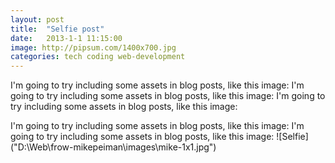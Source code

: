 ```yaml
---
layout: post
title:  "Selfie post"
date:   2013-1-1 11:15:00
image: http://pipsum.com/1400x700.jpg
categories: tech coding web-development
---
```


<p class="lead-paragraph"><span class="dropcap-box"><span class="dropcap">I</span></span>'m going to try including some assets in blog posts, like this image:
I'm going to try including some assets in blog posts, like this image:
I'm going to try including some assets in blog posts, like this image:</p>
I'm going to try including some assets in blog posts, like this image:
I'm going to try including some assets in blog posts, like this image:
![Selfie]("D:\Web\frow-mikepeiman\images\mike-1x1.jpg")
